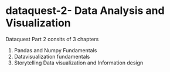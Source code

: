 # dataquest-2- Data Analysis and Visualization

Dataquest Part 2 consits of 3 chapters

1) Pandas and Numpy Fundamentals
2) Datavisualization fundamentals
3) Storytelling Data visualization and Information design
